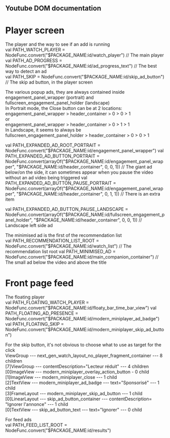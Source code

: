 ## Youtube DOM documentation

# Player screen

The player and the way to see if an add is running  
val PATH_WATCH_PLAYER = NodeFunc.convert("$PACKAGE_NAME:id/watch_player") // The main player  
val PATH_AD_PROGRESS = NodeFunc.convert("$PACKAGE_NAME:id/ad_progress_text") // The best way to detect an ad  
val PATH_SKIP = NodeFunc.convert("$PACKAGE_NAME:id/skip_ad_button") // The skip ad button, in the player screen  

The various popup ads, they are always contained inside engagement_panel_wrapper (portrait) and fullscreen_engagement_panel_holder (landscape)  
In Portrait mode, the Close button can be at 2 locations:  
engagement_panel_wrapper > header_container > 0 > 0 > 1  
or  
engagement_panel_wrapper > header_container > 0 > 1 > 1  
In Landscape, it seems to always be  
fullscreen_engagement_panel_holder > header_container > 0 > 0 > 1  

val PATH_EXPANDED_AD_ROOT_PORTRAIT = NodeFunc.convert("$PACKAGE_NAME:id/engagement_panel_wrapper")  
val PATH_EXPANDED_AD_BUTTON_PORTRAIT = NodeFunc.convert(arrayOf("$PACKAGE_NAME:id/engagement_panel_wrapper", "$PACKAGE_NAME:id/header_container", 0, 0, 1)) // The giant ad below/on the side, it can sometimes appear when you pause the video without an ad video being triggered  
val PATH_EXPANDED_AD_BUTTON_PAUSE_PORTRAIT = NodeFunc.convert(arrayOf("$PACKAGE_NAME:id/engagement_panel_wrapper", "$PACKAGE_NAME:id/header_container", 0, 1, 1)) // There is an extra item  

val PATH_EXPANDED_AD_BUTTON_PAUSE_LANDSCAPE = NodeFunc.convert(arrayOf("$PACKAGE_NAME:id/fullscreen_engagement_panel_holder", "$PACKAGE_NAME:id/header_container", 0, 0, 1)) // Landscape left side ad
  
The minimised ad is the first of the recommendation list  
val PATH_RECOMMENDATION_LIST_ROOT = NodeFunc.convert("$PACKAGE_NAME:id/watch_list") // The recommendation list root  
val PATH_MINIMISED_AD = NodeFunc.convert("$PACKAGE_NAME:id/main_companion_container") // The small ad below the video and above the title  

# Front page feed

The floating player  
val PATH_FLOATING_WATCH_PLAYER = NodeFunc.convert("$PACKAGE_NAME:id/floaty_bar_time_bar_view")  
val PATH_FLOATING_AD_PRESENCE = NodeFunc.convert("$PACKAGE_NAME:id/modern_miniplayer_ad_badge")  
val PATH_FLOATING_SKIP = NodeFunc.convert("$PACKAGE_NAME:id/modern_miniplayer_skip_ad_button")  

For the skip button, it's not obvious to choose what to use as target for the click  
ViewGroup --- next_gen_watch_layout_no_player_fragment_container --- 8 children  
    [7]ViewGroup --- contentDescription="Lecteur réduit" --- 4 children  
        [0]ImageView --- modern_miniplayer_overlay_action_button - 0 child  
        [1]ImageView --- modern_miniplayer_close --- 1 child  
        [2]TextView --- modern_miniplayer_ad_badge --- text="Sponsorisé" --- 1 child     
        [3]FrameLayout --- modern_miniplayer_skip_ad_button --- 1 child
            [0]LinearLayout --- skip_ad_button_container --- contentDescription= "Ignorer l'annonce" --- 1 child  
                [0]TextView --- skip_ad_button_text --- text="Ignorer" --- 0 child  


For feed ads  
val PATH_FEED_LIST_ROOT = NodeFunc.convert("$PACKAGE_NAME:id/results")  
